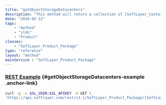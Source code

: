 ```yaml
---
title: "getObjectStorageDatacenters"
description: "This method will return a collection of [SoftLayer_Container_Product_Order_Network_Storage_Hub_Datacenter](/reference/datatypes/SoftLayer_Container_Product_Order_Network_Storage_Hub_Datacenter) objects which contain a datacenter location and all the associated active usage rate prices where object storage is available. This method is really only applicable to the object storage additional service package which has a [SoftLayer_Product_Package_Type](/reference/datatypes/SoftLayer_Product_Package_Type) of '''ADDITIONAL_SERVICES_OBJECT_STORAGE'''. This information is useful so that you can see the 'pay as you go' rates per datacenter. "
date: "2018-02-12"
tags:
    - "method"
    - "sldn"
    - "Product"
classes:
    - "SoftLayer_Product_Package"
type: "reference"
layout: "method"
mainService : "SoftLayer_Product_Package"
---
```


### [REST Example](#getObjectStorageDatacenters-example) <a href="/article/rest/"><i class="fas fa-question"></i></a> {#getObjectStorageDatacenters-example .anchor-link} 
```bash
curl -g -u $SL_USER:$SL_APIKEY -X GET \
'https://api.softlayer.com/rest/v3.1/SoftLayer_Product_Package/{SoftLayer_Product_PackageID}/getObjectStorageDatacenters'
```
